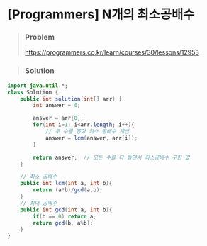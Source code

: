 # [Programmers] N개의 최소공배수



> ### Problem
>
> https://programmers.co.kr/learn/courses/30/lessons/12953



> ### Solution

```java
import java.util.*;
class Solution {
    public int solution(int[] arr) {
        int answer = 0;

        answer = arr[0];
        for(int i=1; i<arr.length; i++){
            // 두 수를 뽑아 최소 공배수 계산
            answer = lcm(answer, arr[i]);
        }

        return answer;	// 모든 수를 다 돌면서 최소공배수 구한 값
    }

    // 최소 공배수
    public int lcm(int a, int b){
        return (a*b)/gcd(a,b);
    }
    // 최대 공약수
    public int gcd(int a, int b){
        if(b == 0) return a;
        return gcd(b, a%b);
    }
}
```

